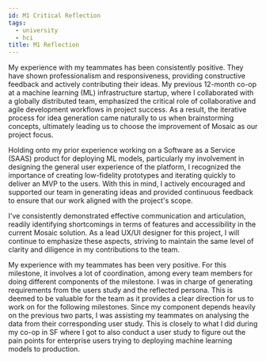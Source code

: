 ```yaml
---
id: M1 Critical Reflection
tags:
  - university
  - hci
title: M1 Reflection
---
```


My experience with my teammates has been consistently positive. They have shown professionalism and responsiveness, providing constructive feedback and actively contributing their ideas. My previous 12-month co-op at a machine learning (ML) infrastructure startup, where I collaborated with a globally distributed team, emphasized the critical role of collaborative and agile development workflows in project success. As a result, the iterative process for idea generation came naturally to us when brainstorming concepts, ultimately leading us to choose the improvement of Mosaic as our project focus.

Holding onto my prior experience working on a Software as a Service (SAAS) product for deploying ML models, particularly my involvement in designing the general user experience of the platform, I recognized the importance of creating low-fidelity prototypes and iterating quickly to deliver an MVP to the users. With this in mind, I actively encouraged and supported our team in generating ideas and provided continuous feedback to ensure that our work aligned with the project's scope.

I've consistently demonstrated effective communication and articulation, readily identifying shortcomings in terms of features and accessibility in the current Mosaic solution. As a lead UX/UI designer for this project, I will continue to emphasize these aspects, striving to maintain the same level of clarity and diligence in my contributions to the team.

My experience with my teammates has been very positive. For this milestone, it involves a lot of coordination, among every team members for doing different components of the milestone. I was in charge of generating requirements from the users study and the reflected persona. This is deemed to be valuable for the team as it provides a clear direction for us to work on for the following milestones. Since my component depends heavily on the previous two parts, I was assisting my teammates on analysing the data from their corresponding user study. This is closely to what I did during my co-op in SF where I got to also conduct a user study to figure out the pain points for enterprise users trying to deploying machine learning models to production.

